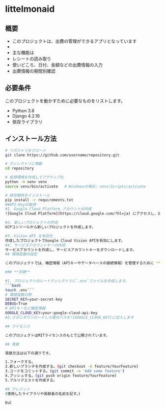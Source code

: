 # littelmonaid


## 概要
- このプロジェクトは、出費の管理ができるアプリとなっています
- 
- 主な機能は
- レシートの読み取り
- 使いどころ、日付、金額などの出費情報の入力
- 出費情報の期間別確認


## 必要条件

このプロジェクトを動かすために必要なものをリストします。

- Python 3.8
- Django 4.2.16
- 依存ライブラリ

## インストール方法


```bash
# リポジトリをクローン
git clone https://github.com/username/repository.git

# ディレクトリに移動
cd repository

# 仮想環境を作成してアクティブ化
python -m venv venv
source venv/bin/activate   # Windowsの場合: venv\Scripts\activate

# 依存関係をインストール
pip install -r requirements.txt
##API-Keyの取得
#1. Google Cloud Platform アカウントの作成
![Google Cloud Platform](https://cloud.google.com/?hl=ja) にアクセスし、GCPアカウントを作成します。

#2. 新しいプロジェクトの作成
GCPコンソールから新しいプロジェクトを作成します。

#3. Vision API を有効化
作成したプロジェクトでGoogle Cloud Vision APIを有効にします。
#4. サービスアカウントキーの作成
サービスアカウントを作成し、サービスアカウントキーをダウンロードします。
## 環境変数の設定

このプロジェクトでは、機密情報（APIキーやデータベースの接続情報）を管理するために **`.env` ファイル**を使用します。

### **手順**

#1. プロジェクトのルートディレクトリに`.env`ファイルを作成します。
```bash
touch .env```
# 環境変数の例
SECRET_KEY=your-secret-key
DEBUG=True
# APIキーなど機密情報
GOOGLE_CLOUD_KEY=your-google-cloud-api-key
#2.さきにダウンロードした絶対パスを![GOOGLE_CLOUD_KEY]に記入します

## ライセンス

このプロジェクトはMITライセンスのもとで公開されています。

## 貢献

貢献方法は以下の通りです。

1.フォークする。
2.新しいブランチを作成する。(git checkout -b feature/YourFeature)
3.コードをコミットする。(git commit -m 'Add some feature')
4.プッシュする。(git push origin feature/YourFeature)
5.プルリクエストを作成する。

## クレジット
(使用したライブラリや貢献者の名前を記す。)

DuC
